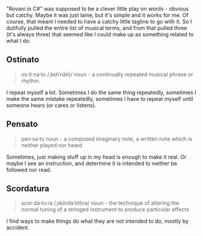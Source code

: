 "Rovani in C#" was supposed to be a clever little play on words - obvious but catchy. Maybe it was just lame, but it's simple and it works for me. Of course, that meant I needed to have a catchy little tagline to go with it. So I dutifully pulled the entire list of musical terms, and from that pulled three (it's always three) that seemed like I could make up as something related to what I do.

## Ostinato
> os·ti·na·to /ˌästiˈnätō/ noun - a continually repeated musical phrase or rhythm.

I repeat myself a lot. Sometimes I do the same thing repeatedly, sometimes I make the same mistake repeatedly, sometimes I have to repeat myself until someone hears (or cares or listens).

## Pensato
> pen·sa·to noun - a composed imaginary note, a written note which is neither played nor heard

Sometimes, just making stuff up in my head is enough to make it real. Or maybe I see an instruction, and determine it is intended to neither be followed nor read.

## Scordatura
> scor·da·tu·ra /ˌskôrdəˈto͝orə/ noun - the technique of altering the normal tuning of a stringed instrument to produce particular effects

I find ways to make things do what they are not intended to do, mostly by accident.